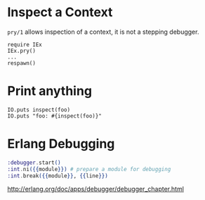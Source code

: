 # Inspect a Context

`pry/1` allows inspection of a context, it is not a stepping
debugger.

```
require IEx
IEx.pry()
...
respawn()
```

# Print anything

```
IO.puts inspect(foo)
IO.puts "foo: #{inspect(foo)}"
```

# Erlang Debugging

```elixir
:debugger.start()
:int.ni({{module}}) # prepare a module for debugging
:int.break({{module}}, {{line}})
```



http://erlang.org/doc/apps/debugger/debugger_chapter.html

